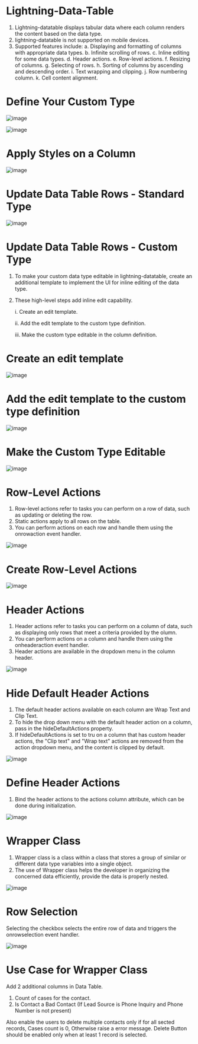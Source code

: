 # Lightning-Data-Table
1. Lightning-datatable displays tabular data where each column renders the content based on the data type.
2. lightning-datatable is not supported on mobile devices.
3. Supported features include:
   a. Displaying and formatting of columns with appropriate data types.
   b. Infinite scrolling of rows.
   c. Inline editing for some data types.
   d. Header actions.
   e. Row-level actions.
   f. Resizing of columns.
   g. Selecting of rows.
   h. Sorting of columns by ascending and descending order.
   i. Text wrapping and clipping.
   j. Row numbering column.
   k. Cell content alignment.

# Define Your Custom Type

![image](https://github.com/user-attachments/assets/68041bc7-2790-44ac-9f40-5d681bef332b)

![image](https://github.com/user-attachments/assets/0e4fbe0f-fa19-48ed-b30a-0648b7d3bb2d)

# Apply Styles on a Column

![image](https://github.com/user-attachments/assets/400fbe9f-86b9-4b52-9cbd-ba3143a2f6b6)

# Update Data Table Rows - Standard Type

![image](https://github.com/user-attachments/assets/682b5112-dcde-4b54-9900-16403090c8c9)


# Update Data Table Rows - Custom Type
1. To make your custom data type editable in lightning-datatable, create an additional template to implement the UI for inline editing of the data type.
2. These high-level steps add inline edit capability.
   
   i. Create an edit template.
   
   ii. Add the edit template to the custom type definition.
   
   iii. Make the custom type editable in the column definition.


# Create an edit template

![image](https://github.com/user-attachments/assets/85468e83-298b-4e7b-80e6-607e8b892180)

# Add the edit template to the custom type definition

![image](https://github.com/user-attachments/assets/c784d30e-f303-4346-a19e-f3a55753b065)

# Make the Custom Type Editable

![image](https://github.com/user-attachments/assets/c2185ca5-c174-4f54-a33d-e4f98c806a79)

# Row-Level Actions
1. Row-level actions refer to tasks you can perform on a row of data, such as updating or deleting the row.
2. Static actions apply to all rows on the table.
3. You can perform actions on each row and handle them using the onrowaction event handler.

![image](https://github.com/user-attachments/assets/e47c17bc-d126-4c62-a7f7-061b189b2f47)

# Create Row-Level Actions

![image](https://github.com/user-attachments/assets/e05b4ee6-1d00-432a-a555-289aae8b4ffd)

# Header Actions
1. Header actions refer to tasks you can perform on a column of data, such as displaying only rows that meet a criteria provided by the olumn.
2. You can perform actions on a column and handle them using the onheaderaction event handler.
3. Header actions are available in the dropdown menu in the column header.

![image](https://github.com/user-attachments/assets/4f5355b0-d7e3-4307-b690-f74e118b33f4)

# Hide Default Header Actions
1. The default header actions available on each column are Wrap Text and Clip Text.
2. To hide the drop down menu with the default header action on a column, pass in the hideDefaultActions property.
3. If hideDefaultActions is set to tru on a column that has custom header actions, the "Clip text" and "Wrap text" actions are removed from the action dropdown menu, and the content is clipped by default.

![image](https://github.com/user-attachments/assets/cc305fa8-35fd-45c8-84e1-18d1b094a97c)

# Define Header Actions
1. Bind the header actions to the actions column attribute, which can be done during initialization.

![image](https://github.com/user-attachments/assets/21d59ecc-6472-4b6a-93d7-1a92cfc3cf09)

# Wrapper Class
1. Wrapper class is a class within a class that stores a group of similar or different data type variables into a single object.
2. The use of Wrapper class helps the developer in organizing the concerned data efficiently, provide the data is properly nested.

![image](https://github.com/user-attachments/assets/a8974234-6cbd-4a8f-8f0c-2c7b85a80eb2)

# Row Selection
Selecting the checkbox selects the entire row of data and triggers the onrowselection event handler.

![image](https://github.com/user-attachments/assets/4aa85087-3b3a-4894-bd78-88611062aab8)

# Use Case for Wrapper Class
Add 2 additional columns in Data Table.
1. Count of cases for the contact.
2. Is Contact a Bad Contact (If Lead Source is Phone Inquiry and Phone Number is not present)

Also enable the users to delete multiple contacts only if for all sected records, Cases count is 0, Otherwise raise a error message.
Delete Button should be enabled only when at least 1 record is selected.
